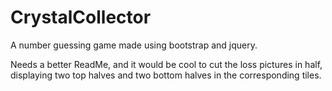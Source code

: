 # CrystalCollector
A number guessing game made using bootstrap and jquery.

Needs a better ReadMe, and it would be cool to cut the loss pictures in half, displaying two top halves and two bottom halves in the corresponding tiles.
